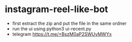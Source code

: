 # instagram-reel-like-bot
- first extract the zip and put the file in the same ordner
- run the ui using python3 ui-recent.py
- telegram https://t.me/+BszM0aP2SWUyMWYx
